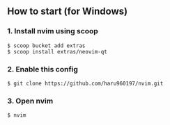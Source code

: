 ## How to start (for Windows)

### 1. Install nvim using scoop

```
$ scoop bucket add extras
$ scoop install extras/neovim-qt
```

### 2. Enable this config

```
$ git clone https://github.com/haru960197/nvim.git
```

### 3. Open nvim

```
$ nvim
```
